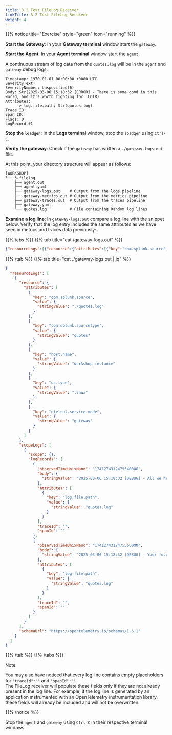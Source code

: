 ```yaml
---
title: 3.2 Test FileLog Receiver
linkTitle: 3.2 Test FileLog Receiver
weight: 4
---
```


{{% notice title="Exercise" style="green" icon="running" %}}

**Start the Gateway**: In your **Gateway terminal** window start the `gateway`.

**Start the Agent**: In your **Agent terminal** window start the `agent`.

A continuous stream of log data from the `quotes.log` will be in the `agent` and `gateway` debug logs:

```text { title="Agent/Gateway Debug Output" }
Timestamp: 1970-01-01 00:00:00 +0000 UTC
SeverityText:
SeverityNumber: Unspecified(0)
Body: Str(2025-03-06 15:18:32 [ERROR] - There is some good in this world, and it's worth fighting for. LOTR)
Attributes:
     -> log.file.path: Str(quotes.log)
Trace ID:
Span ID:
Flags: 0
LogRecord #1
```

**Stop the `loadgen`**: In the **Logs terminal** window, stop the `loadgen` using `Ctrl-C`.

**Verify the gateway**: Check if the `gateway` has written a `./gateway-logs.out` file.

At this point, your directory structure will appear as follows:

```text { title="Updated Directory Structure" }
[WORKSHOP]
└── 3-filelog
    ├── agent.out
    ├── agent.yaml
    ├── gateway-logs.out    # Output from the logs pipeline
    ├── gateway-metrics.out # Output from the metrics pipeline
    ├── gateway-traces.out  # Output from the traces pipeline
    ├── gateway.yaml
    └── quotes.log          # File containing Random log lines
```

**Examine a log line**: In `gateway-logs.out` compare a log line with the snippet below. Verify that the log entry includes the same attributes as we have seen in metrics and traces data previously:

{{% tabs %}}
{{% tab title="cat /gateway-logs.out" %}}

```json
{"resourceLogs":[{"resource":{"attributes":[{"key":"com.splunk.source","value":{"stringValue":"./quotes.log"}},{"key":"com.splunk.sourcetype","value":{"stringValue":"quotes"}},{"key":"host.name","value":{"stringValue":"workshop-instance"}},{"key":"os.type","value":{"stringValue":"linux"}},{"key":"otelcol.service.mode","value":{"stringValue":"gateway"}}]},"scopeLogs":[{"scope":{},"logRecords":[{"observedTimeUnixNano":"1741274312475540000","body":{"stringValue":"2025-03-06 15:18:32 [DEBUG] - All we have to decide is what to do with the time that is given us. LOTR"},"attributes":[{"key":"log.file.path","value":{"stringValue":"quotes.log"}}],"traceId":"","spanId":""},{"observedTimeUnixNano":"1741274312475560000","body":{"stringValue":"2025-03-06 15:18:32 [DEBUG] - Your focus determines your reality. SW"},"attributes":[{"key":"log.file.path","value":{"stringValue":"quotes.log"}}],"traceId":"","spanId":""}]}],"schemaUrl":"https://opentelemetry.io/schemas/1.6.1"}]}
```

{{% /tab %}}
{{% tab title="cat ./gateway-logs.out | jq" %}}

```json
{
  "resourceLogs": [
    {
      "resource": {
        "attributes": [
          {
            "key": "com.splunk.source",
            "value": {
              "stringValue": "./quotes.log"
            }
          },
          {
            "key": "com.splunk.sourcetype",
            "value": {
              "stringValue": "quotes"
            }
          },
          {
            "key": "host.name",
            "value": {
              "stringValue": "workshop-instance"
            }
          },
          {
            "key": "os.type",
            "value": {
              "stringValue": "linux"
            }
          },
          {
            "key": "otelcol.service.mode",
            "value": {
              "stringValue": "gateway"
            }
          }
        ]
      },
      "scopeLogs": [
        {
          "scope": {},
          "logRecords": [
            {
              "observedTimeUnixNano": "1741274312475540000",
              "body": {
                "stringValue": "2025-03-06 15:18:32 [DEBUG] - All we have to decide is what to do with the time that is given us. LOTR"
              },
              "attributes": [
                {
                  "key": "log.file.path",
                  "value": {
                    "stringValue": "quotes.log"
                  }
                }
              ],
              "traceId": "",
              "spanId": ""
            },
            {
              "observedTimeUnixNano": "1741274312475560000",
              "body": {
                "stringValue": "2025-03-06 15:18:32 [DEBUG] - Your focus determines your reality. SW"
              },
              "attributes": [
                {
                  "key": "log.file.path",
                  "value": {
                    "stringValue": "quotes.log"
                  }
                }
              ],
              "traceId": "",
              "spanId": ""
            }
          ]
        }
      ],
      "schemaUrl": "https://opentelemetry.io/schemas/1.6.1"
    }
  ]
}
```

{{% /tab %}}
{{% /tabs %}}

> [!NOTE]
> You may also have noticed that every log line contains empty placeholders for `"traceId":""` and `"spanId":""`.  
> The FileLog receiver will populate these fields only if they are not already present in the log line.
> For example, if the log line is generated by an application instrumented with an OpenTelemetry instrumentation library, these fields will already be included and will not be overwritten.

{{% /notice %}}

Stop the `agent` and `gateway` using `Ctrl-C` in their respective terminal windows.
